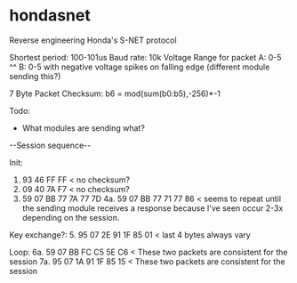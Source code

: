 # hondasnet
Reverse engineering Honda's S-NET protocol

Shortest period: 100-101us
Baud rate: 10k
Voltage Range for packet A: 0-5
^^                       B: 0-5 with negative voltage spikes on falling edge (different module sending this?)

7 Byte Packet Checksum:
b6 = mod(sum(b0:b5),-256)*-1

Todo:
- What modules are sending what?

--Session sequence--

Init:
1.  93 46 FF FF < no checksum?
2.  09 40 7A F7 < no checksum?
3.  59 07 BB 77 7A 77 7D
4a. 59 07 BB 77 71 77 86 < seems to repeat until the sending module receives a response because I've seen occur 2-3x depending on the session.

Key exchange?:
5. 95 07 2E 91 1F 85 01 < last 4 bytes always vary

Loop:
6a. 59 07 BB FC C5 5E C6 < These two packets are consistent for the session
7a. 95 07 1A 91 1F 85 15 < These two packets are consistent for the session

